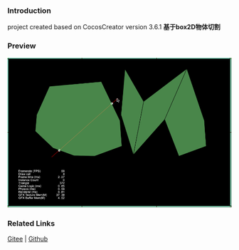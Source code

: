 ### Introduction

project created based on CocosCreator version 3.6.1 **基于box2D物体切割** 

### Preview
![image](../../../gif/202211/2022110301.gif)

### Related Links
[Gitee](https://gitee.com/mirrors_cocos-creator/cocos-example-physics/tree/v3.x/2d/box2d/assets/cases/demo) | [Github](https://github.com/cocos/cocos-example-physics/tree/v3.x/2d/box2d/assets/cases/demo)